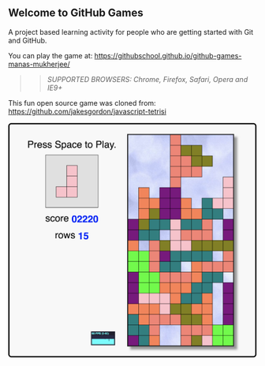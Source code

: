 ## Welcome to GitHub Games

A project based learning activity for people who are getting started with Git and GitHub.

You can play the game at: https://githubschool.github.io/github-games-manas-mukherjee/

>> _*SUPPORTED BROWSERS*: Chrome, Firefox, Safari, Opera and IE9+_

This fun open source game was cloned from: https://github.com/jakesgordon/javascript-tetrisi

![Game Screen](GameScreen.png)

